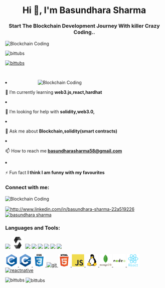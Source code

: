 <h1 align="center">Hi 👋, I'm Basundhara Sharma</h1>
<h3 align="center">Start The Blockchain Development Journey With killer Crazy Coding..</h3>
<img align="center" alt="Blockchain Coding" width="1000" height="200"  src="https://sp-ao.shortpixel.ai/client/to_webp,q_glossy,ret_img/https://qrangers.com/wp-content/uploads/2021/09/Banner-Introduction-to-3D-Animation.png">
<p align="left"> <img src="https://komarev.com/ghpvc/?username=bittubs&label=Profile%20views&color=0e75b6&style=flat" alt="bittubs" /> </p>

<p align="left"> <a href="https://github.com/ryo-ma/github-profile-trophy"><img src="https://github-profile-trophy.vercel.app/?username=bittubs" alt="bittubs" /></a> </p>

<p align="left"> <a href="https://twitter.com/" target="blank"><img src="https://img.shields.io/twitter/follow/?logo=twitter&style=for-the-badge" alt="" /></a> </p>
<img align="right" alt="Blockchain Coding" width="400" src="https://i.pinimg.com/originals/11/96/89/119689d2f8ae50053501afb4190e23f6.gif"
- 🔭 I’m currently working on **Blockchain**

- 🌱 I’m currently learning **web3.js,react,hardhat**

- 🤝 I’m looking for help with **solidity,web3.0,**

- 💬 Ask me about **Blockchain,solidity(smart contracts)**

- 📫 How to reach me **basundharasharma58@gmail.com**

- ⚡ Fun fact **I think I am funny with my favourites**

<h3 align="left">Connect with me:</h3>

<img align="center" alt="Blockchain Coding" width="400" src="https://c8.alamy.com/comp/2C3XTMT/a-young-woman-with-dark-hair-works-on-a-laptop-work-from-home-freelance-stay-at-home-vector-flat-illustration-2C3XTMT.jpg">

<br>
<p align="left">
<a href="https://linkedin.com/in/http://www.linkedin.com/in/basundhara-sharma-22a519226" target="blank"><img align="center" src="https://raw.githubusercontent.com/rahuldkjain/github-profile-readme-generator/master/src/images/icons/Social/linked-in-alt.svg" alt="http://www.linkedin.com/in/basundhara-sharma-22a519226" height="30" width="40" /></a>
<a href="https://fb.com/basundhara sharma" target="blank"><img align="center" src="https://raw.githubusercontent.com/rahuldkjain/github-profile-readme-generator/master/src/images/icons/Social/facebook.svg" alt="basundhara sharma" height="30" width="40" /></a>
</p>

<h3 align="left">Languages and Tools:</h3>
<span><img src="https://repository-images.githubusercontent.com/392960991/40f345e5-f6dd-4863-8e04-01e2f72fc54f" width="50px">
<img src="https://raw.githubusercontent.com/github/explore/ba9de12f88fd08825c51928e91f1678cb5c94b26/topics/solidity/solidity.png" width="40px">
<img src="https://seeklogo.com/images/G/ganache-logo-1EB72084A8-seeklogo.com.png" width="40px">
<img src="https://upload.wikimedia.org/wikipedia/commons/thumb/3/36/MetaMask_Fox.svg/800px-MetaMask_Fox.svg.png" width="50px">
<img src="https://trufflesuite.com/assets/logo.png" width="40px">
<img src="https://www.solodev.com/file/13466e21-dd2c-11ec-b9ad-0eaef3759f5f/Hardhat-Logo-Icon.png" width="50px">
<img src="https://compile.blog/wp-content/uploads/2021/11/Web3-Icon-1.png" width="40px">
<img src="https://i.pinimg.com/originals/d1/8e/fb/d18efb22ae8106f401494a1b339ceed8.jpg" width="50px">
</span>
<p align="left"> <a href="https://www.cprogramming.com/" target="_blank" rel="noreferrer"> <img src="https://raw.githubusercontent.com/devicons/devicon/master/icons/c/c-original.svg" alt="c" width="40" height="40"/> </a> <a href="https://www.w3schools.com/cpp/" target="_blank" rel="noreferrer"> <img src="https://raw.githubusercontent.com/devicons/devicon/master/icons/cplusplus/cplusplus-original.svg" alt="cplusplus" width="40" height="40"/> </a> <a href="https://www.w3schools.com/css/" target="_blank" rel="noreferrer"> <img src="https://raw.githubusercontent.com/devicons/devicon/master/icons/css3/css3-original-wordmark.svg" alt="css3" width="40" height="40"/> </a> <a href="https://git-scm.com/" target="_blank" rel="noreferrer"> <img src="https://www.vectorlogo.zone/logos/git-scm/git-scm-icon.svg" alt="git" width="40" height="40"/> </a> <a href="https://www.w3.org/html/" target="_blank" rel="noreferrer"> <img src="https://raw.githubusercontent.com/devicons/devicon/master/icons/html5/html5-original-wordmark.svg" alt="html5" width="40" height="40"/> </a> <a href="https://developer.mozilla.org/en-US/docs/Web/JavaScript" target="_blank" rel="noreferrer"> <img src="https://raw.githubusercontent.com/devicons/devicon/master/icons/javascript/javascript-original.svg" alt="javascript" width="40" height="40"/> </a> <a href="https://www.linux.org/" target="_blank" rel="noreferrer"> <img src="https://raw.githubusercontent.com/devicons/devicon/master/icons/linux/linux-original.svg" alt="linux" width="40" height="40"/> </a> <a href="https://www.mongodb.com/" target="_blank" rel="noreferrer"> <img src="https://raw.githubusercontent.com/devicons/devicon/master/icons/mongodb/mongodb-original-wordmark.svg" alt="mongodb" width="40" height="40"/> </a> <a href="https://nodejs.org" target="_blank" rel="noreferrer"> <img src="https://raw.githubusercontent.com/devicons/devicon/master/icons/nodejs/nodejs-original-wordmark.svg" alt="nodejs" width="40" height="40"/> </a> <a href="https://reactjs.org/" target="_blank" rel="noreferrer"> <img src="https://raw.githubusercontent.com/devicons/devicon/master/icons/react/react-original-wordmark.svg" alt="react" width="40" height="40"/> </a> <a href="https://reactnative.dev/" target="_blank" rel="noreferrer"> <img src="https://reactnative.dev/img/header_logo.svg" alt="reactnative" width="40" height="40"/> </a> </p>

<p><img align="left" src="https://github-readme-stats.vercel.app/api/top-langs?username=bittubs&show_icons=true&locale=en&layout=compact" alt="bittubs" /></p>

<p>&nbsp;<img align="center" src="https://github-readme-stats.vercel.app/api?username=bittubs&show_icons=true&locale=en" alt="bittubs" /></p>

